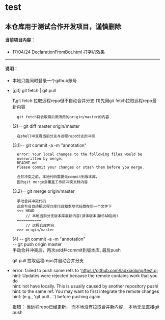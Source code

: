 # test
## 本仓库用于测试合作开发项目，谨慎删除

#### 当前项目内容：
* 17/04/24 DeclarationFromBot.html 打字机效果

***

#### 说明：
* 本地只能同时登录一个github账号

* [git] git fetch | git pull
	
  1\git fetch 拉取远程repo但不自动合并分支
  	(1)先用git fetch拉取远程repo最新内容  
  	
  		git fetch将会取得后面所用的origin/master的内容
  	(2)-- git diff master origin/master  
  	
  		在shell中查看当前分支与远程repo分支的冲突  
  	(3.1)-- git commit -a -m "annotation"  
  	
  		error: Your local changes to the following files would be   		
  		overwritten by merge:  
        README.md  
		Please commit your changes or stash them before you merge.  
		
		合并冲突之前，本地代码需要先commit到版本库， 
		因为git merge会覆盖工作区冲突文档内容  
  	(3.2)-- git merge origin/master  
  	
  		手动合并冲突代码   
  		此命令会自动把远程仓库代码和本地代码放在同一个文件下  
  		<<< HEAD  
  			// 本地当前分支版本库最新内容(具体版本由HEAD指向)  
  		===========  
  			// 远程仓库内容  
  		>>> origin/master  
  	(4) -- git commit -a -m "annotation"  
  		-- git push origin master  
  		手动合并冲突后，再次add并commit到版本库, 最后push  
  
  git pull 拉取远程repo并自动合并分支

* error: failed to push some refs to 'https://github.com/ladxiaolong/test.gi  
  hint: Updates were rejected because the remote contains work that you do  
  hint: not have locally. This is usually caused by another repository pushi  
  hint: to the same ref. You may want to first integrate the remote changes  
  hint: (e.g., 'git pull ...') before pushing again.  
	
	报错： 当远程repo已经更新， 而本地没有拉取合并新内容， 本地无法直接git push  


